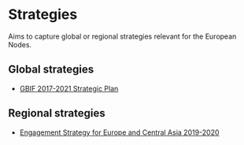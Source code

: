 # Strategies
Aims to capture global or regional strategies relevant for the European Nodes.

## Global strategies
* [GBIF 2017-2021 Strategic Plan](https://www.gbif.org/strategic-plan)

## Regional strategies
* [Engagement Strategy for Europe and Central Asia 2019-2020](engagementECA2019.md)
